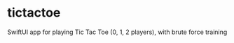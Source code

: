 # tictactoe

SwiftUI app for playing Tic Tac Toe (0, 1, 2 players), with brute force training











